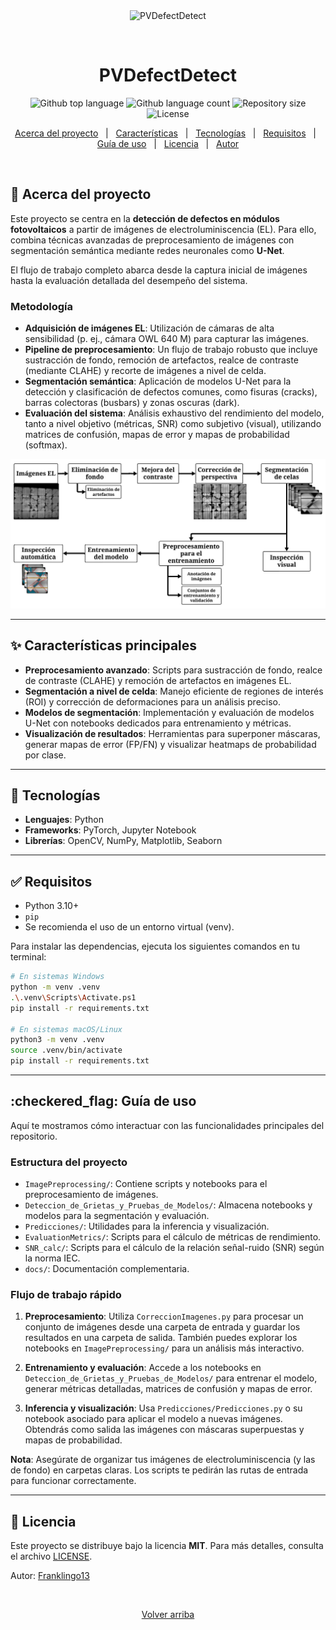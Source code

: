 <div align="center" id="top">
  <img src="./.github/app.gif" alt="PVDefectDetect" />

  &#xa0;

  </div>

<h1 align="center">PVDefectDetect</h1>

<p align="center">
  <img alt="Github top language" src="https://img.shields.io/github/languages/top/Franklingo13/PVDefectDetect?color=56BEB8">
  <img alt="Github language count" src="https://img.shields.io/github/languages/count/Franklingo13/PVDefectDetect?color=56BEB8">
  <img alt="Repository size" src="https://img.shields.io/github/repo-size/Franklingo13/PVDefectDetect?color=56BEB8">
  <img alt="License" src="https://img-shields.io/github/license/Franklingo13/PVDefectDetect?color=56BEB8">
  </p>

<p align="center">
  <a href="#dart-acerca-del-proyecto">Acerca del proyecto</a> &#xa0; | &#xa0;
  <a href="#sparkles-características">Características</a> &#xa0; | &#xa0;
  <a href="#rocket-tecnologías">Tecnologías</a> &#xa0; | &#xa0;
  <a href="#white_check_mark-requisitos">Requisitos</a> &#xa0; | &#xa0;
  <a href="#checkered_flag-guía-de-uso">Guía de uso</a> &#xa0; | &#xa0;
  <a href="#memo-licencia">Licencia</a> &#xa0; | &#xa0;
  <a href="https://github.com/Franklingo13" target="_blank">Autor</a>
</p>

<br>

## :dart: Acerca del proyecto

Este proyecto se centra en la **detección de defectos en módulos fotovoltaicos** a partir de imágenes de electroluminiscencia (EL). Para ello, combina técnicas avanzadas de preprocesamiento de imágenes con segmentación semántica mediante redes neuronales como **U-Net**.

El flujo de trabajo completo abarca desde la captura inicial de imágenes hasta la evaluación detallada del desempeño del sistema.

### Metodología

- **Adquisición de imágenes EL**: Utilización de cámaras de alta sensibilidad (p. ej., cámara OWL 640 M) para capturar las imágenes.
- **Pipeline de preprocesamiento**: Un flujo de trabajo robusto que incluye sustracción de fondo, remoción de artefactos, realce de contraste (mediante CLAHE) y recorte de imágenes a nivel de celda.
- **Segmentación semántica**: Aplicación de modelos U-Net para la detección y clasificación de defectos comunes, como fisuras (cracks), barras colectoras (busbars) y zonas oscuras (dark).
- **Evaluación del sistema**: Análisis exhaustivo del rendimiento del modelo, tanto a nivel objetivo (métricas, SNR) como subjetivo (visual), utilizando matrices de confusión, mapas de error y mapas de probabilidad (softmax).

![Diagrama de Metodología del proyecto](Diagrama_Metodologia.png)

---

## :sparkles: Características principales

- **Preprocesamiento avanzado**: Scripts para sustracción de fondo, realce de contraste (CLAHE) y remoción de artefactos en imágenes EL.
- **Segmentación a nivel de celda**: Manejo eficiente de regiones de interés (ROI) y corrección de deformaciones para un análisis preciso.
- **Modelos de segmentación**: Implementación y evaluación de modelos U-Net con notebooks dedicados para entrenamiento y métricas.
- **Visualización de resultados**: Herramientas para superponer máscaras, generar mapas de error (FP/FN) y visualizar heatmaps de probabilidad por clase.

---

## :rocket: Tecnologías

- **Lenguajes**: Python
- **Frameworks**: PyTorch, Jupyter Notebook
- **Librerías**: OpenCV, NumPy, Matplotlib, Seaborn

---

## :white_check_mark: Requisitos

- Python 3.10+
- `pip`
- Se recomienda el uso de un entorno virtual (venv).

Para instalar las dependencias, ejecuta los siguientes comandos en tu terminal:

```bash
# En sistemas Windows
python -m venv .venv
.\.venv\Scripts\Activate.ps1
pip install -r requirements.txt

# En sistemas macOS/Linux
python3 -m venv .venv
source .venv/bin/activate
pip install -r requirements.txt
````

-----

## :checkered\_flag: Guía de uso

Aquí te mostramos cómo interactuar con las funcionalidades principales del repositorio.

### Estructura del proyecto

  - `ImagePreprocessing/`: Contiene scripts y notebooks para el preprocesamiento de imágenes.
  - `Deteccion_de_Grietas_y_Pruebas_de_Modelos/`: Almacena notebooks y modelos para la segmentación y evaluación.
  - `Predicciones/`: Utilidades para la inferencia y visualización.
  - `EvaluationMetrics/`: Scripts para el cálculo de métricas de rendimiento.
  - `SNR_calc/`: Scripts para el cálculo de la relación señal-ruido (SNR) según la norma IEC.
  - `docs/`: Documentación complementaria.

### Flujo de trabajo rápido

1.  **Preprocesamiento**: Utiliza `CorreccionImagenes.py` para procesar un conjunto de imágenes desde una carpeta de entrada y guardar los resultados en una carpeta de salida. También puedes explorar los notebooks en `ImagePreprocessing/` para un análisis más interactivo.

2.  **Entrenamiento y evaluación**: Accede a los notebooks en `Deteccion_de_Grietas_y_Pruebas_de_Modelos/` para entrenar el modelo, generar métricas detalladas, matrices de confusión y mapas de error.

3.  **Inferencia y visualización**: Usa `Predicciones/Predicciones.py` o su notebook asociado para aplicar el modelo a nuevas imágenes. Obtendrás como salida las imágenes con máscaras superpuestas y mapas de probabilidad.

**Nota**: Asegúrate de organizar tus imágenes de electroluminiscencia (y las de fondo) en carpetas claras. Los scripts te pedirán las rutas de entrada para funcionar correctamente.

-----

## :memo: Licencia

Este proyecto se distribuye bajo la licencia **MIT**. Para más detalles, consulta el archivo [LICENSE](https://www.google.com/search?q=LICENSE).

Autor: [Franklingo13](https://github.com/Franklingo13)

<br>

<p align="center"><a href="#top">Volver arriba</a></p>

